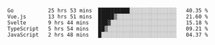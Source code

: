 <!--START_SECTION:waka-->
```text
Go           25 hrs 53 mins  ██████████░░░░░░░░░░░░░░░   40.35 % 
Vue.js       13 hrs 51 mins  █████▒░░░░░░░░░░░░░░░░░░░   21.60 % 
Svelte       9 hrs 44 mins   ███▓░░░░░░░░░░░░░░░░░░░░░   15.18 % 
TypeScript   5 hrs 54 mins   ██▒░░░░░░░░░░░░░░░░░░░░░░   09.21 % 
JavaScript   2 hrs 48 mins   █░░░░░░░░░░░░░░░░░░░░░░░░   04.37 % 
```
<!--END_SECTION:waka-->
